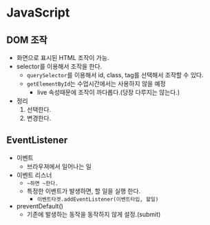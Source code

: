 # JavaScript



## DOM 조작

* 화면으로 표시된 HTML 조작이 가능.
* selector를 이용해서 조작을 한다.
  * `querySelector`를 이용해서 id, class, tag를 선택해서 조작할 수 있다.
  * `getElementById`는 수업시간에서는 사용하지 않을 예정
    * live 속성때문에 조작이 까다롭다.(당장 다루지는 않는다.)
* 정리
  1. 선택한다.
  2. 변경한다.

## EventListener

* 이벤트
  * 브라우져에서 일어나는 일
* 이벤트 리스너
  * `~하면 ~한다.`
  * 특정한 이벤트가 발생하면, 할 일을 실행 한다.
    * `이벤트타겟.addEventListener(이벤트타입, 할일)`
* preventDefault()
  * 기존에 발생하는 동작을 동작하지 않게 설정.(submit)